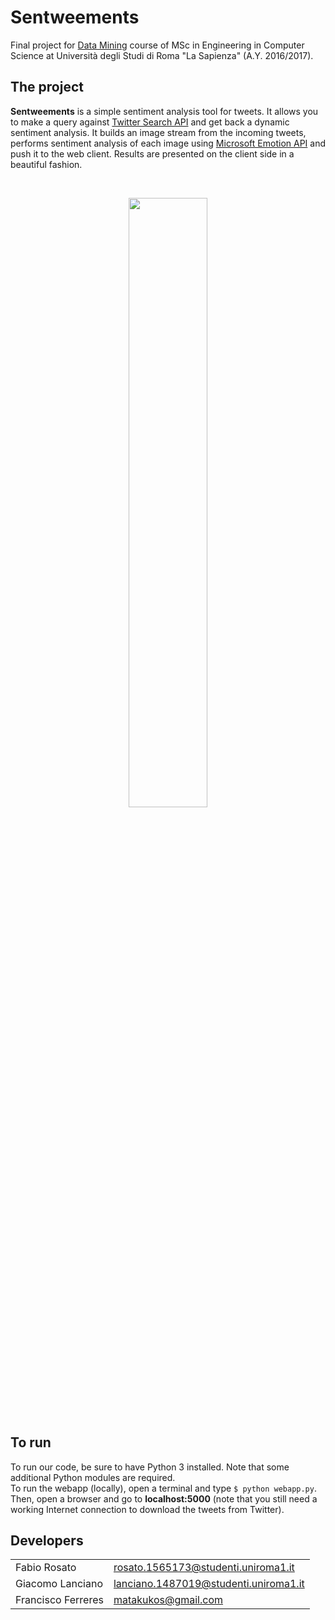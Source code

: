 # Sentweements
Final project for [Data Mining](http://aris.me/index.php/data-mining-2016) course of MSc in Engineering in Computer Science at Università degli Studi di Roma "La Sapienza" (A.Y. 2016/2017).

## The project
**Sentweements** is a simple sentiment analysis tool for tweets. It allows you to make a query against [Twitter Search API](https://dev.twitter.com/rest/public) and get back a dynamic sentiment analysis. It builds an image stream from the incoming tweets, performs sentiment analysis of each image using [Microsoft Emotion API](https://www.microsoft.com/cognitive-services/en-us/emotion-api) and push it to the web client. Results are presented on the client side in a beautiful fashion.

<br><p align="center"><img src="https://portalstoragewuprod2.azureedge.net/media/Default/Media/EmotionAPI/Emotion%20API-01-1.svg" width=50%/></p>

## To run
To run our code, be sure to have Python 3 installed. Note that some additional Python modules are required.  
To run the webapp (locally), open a terminal and type `$ python webapp.py`. Then, open a browser and go to **localhost:5000**  (note that you still need a working Internet connection to download the tweets from Twitter).

## Developers

|                  |                                     |
|------------------|-------------------------------------|  
|Fabio Rosato      |rosato.1565173@studenti.uniroma1.it  |  
|Giacomo Lanciano  |lanciano.1487019@studenti.uniroma1.it|  
|Francisco Ferreres|matakukos@gmail.com                  |   

